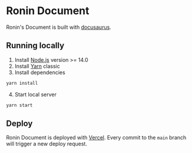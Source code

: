 # Ronin Document

Ronin's Document is built with [docusaurus](https://docusaurus.io/).

## Running locally

1. Install [Node.js](https://nodejs.org/en/download/) version >= 14.0
2. Install [Yarn](https://classic.yarnpkg.com/en/docs/install) classic
3. Install dependencies

```bash
yarn install
```

4. Start local server

```bash
yarn start
```

## Deploy

Ronin Document is deployed with [Vercel](https://vercel.com/). Every commit to
the `main` branch will trigger a new deploy request.
